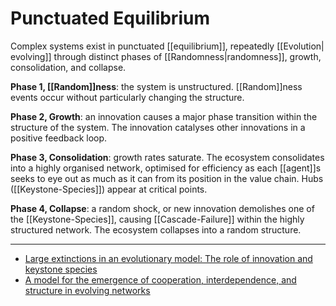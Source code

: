 # Punctuated Equilibrium
Complex systems exist in punctuated [[equilibrium]], repeatedly [[Evolution| evolving]] through distinct phases of [[Randomness|randomness]], growth, consolidation, and collapse.

**Phase 1, [[Random]]ness**: the system is unstructured. [[Random]]ness events occur without particularly changing the structure.

**Phase 2, Growth**: an innovation causes a major phase transition within the structure of the system. The innovation catalyses other innovations in a positive feedback loop.

**Phase 3, Consolidation**: growth rates saturate. The ecosystem consolidates into a highly organised network, optimised for efficiency as each [[agent]]s seeks to eye out as much as it can from its position in the value chain. Hubs ([[Keystone-Species]]) appear at critical points.

**Phase 4, Collapse**: a random shock, or new innovation demolishes one of the [[Keystone-Species]], causing [[Cascade-Failure]] within the highly structured network. The ecosystem collapses into a random structure.

---
- [Large extinctions in an evolutionary model: The role of innovation and keystone species](https://www.ncbi.nlm.nih.gov/pmc/articles/PMC122318/)
- [A model for the emergence of cooperation, interdependence, and structure in evolving networks](https://www.pnas.org/content/98/2/543)
